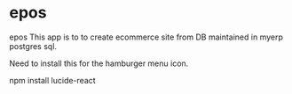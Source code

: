 # epos
epos
This app is to to create ecommerce site from DB maintained in myerp postgres sql.

Need to install this for the hamburger menu icon.

npm install lucide-react
